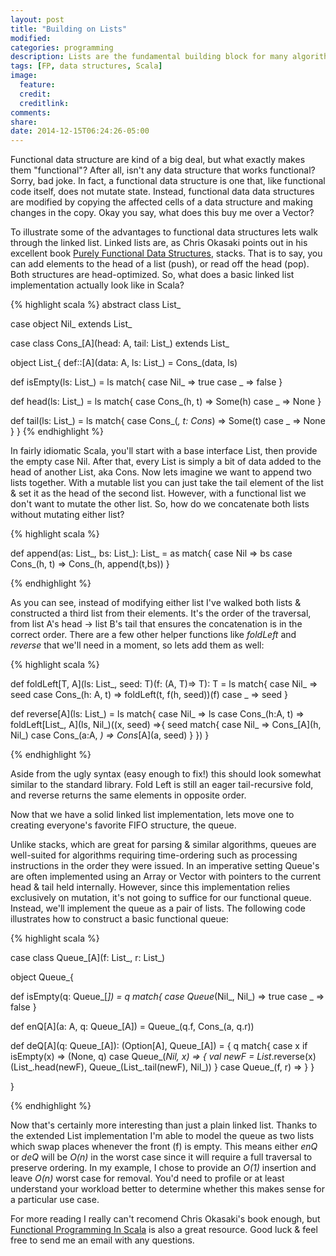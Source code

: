 ```yaml
---
layout: post
title: "Building on Lists"
modified:
categories: programming
description: Lists are the fundamental building block for many algorithms
tags: [FP, data structures, Scala]
image:
  feature:
  credit:
  creditlink:
comments:
share:
date: 2014-12-15T06:24:26-05:00
---
```



Functional data structure are kind of a big deal, but what exactly makes them "functional"? After all, isn't any data structure that works functional? Sorry, bad joke. In fact, a functional data structure is one that, like functional code itself, does not mutate state. Instead, functional data data structures are modified by copying the affected cells of a data structure and making changes in the copy. Okay you say, what does this buy me over a Vector?

To illustrate some of the advantages to functional data structures lets walk through the linked list. Linked lists are, as Chris Okasaki points out in his excellent book [Purely Functional Data Structures](http://www.amazon.com/Purely-Functional-Structures-Chris-Okasaki/dp/0521663504), stacks. That is to say, you can add elements to the head of a list (push), or read off the head (pop). Both structures are head-optimized. So, what does a basic linked list implementation actually look like in Scala? 

{% highlight scala %}
abstract class List_

case object Nil_ extends List_

case class Cons_[A](head: A, tail: List_) extends List_

object List_{
  def::[A](data: A, ls: List_) = Cons_(data, ls)

  def isEmpty(ls: List_) = ls match{
    case Nil_ => true
    case _ => false
  }

  def head(ls: List_) = ls match{
    case Cons_(h, t) => Some(h)
    case _ => None
  }

  def tail(ls: List_) = ls match{
    case Cons_(_, t: Cons_) => Some(t)
    case _ => None
  }
}
{% endhighlight %}

In fairly idiomatic Scala, you'll start with a base interface List, then provide the empty case Nil. After that, every List is simply a bit of data added to the head of another List, aka Cons. Now lets imagine we want to append two lists together. With a mutable list you can just take the tail element of the list & set it as the head of the second list. However, with a functional list we don't want to mutate the other list. So, how do we concatenate both lists without mutating either list?

{% highlight scala %}
  
  def append(as: List_, bs: List_): List_ = as match{
    case Nil => bs
    case Cons_(h, t) => Cons_(h, append(t,bs))
  } 

{% endhighlight %}

As you can see, instead of modifying either list I've walked both lists & constructed a third list from their elements. It's the order of the traversal, from list A's head -> list B's tail that ensures the concatenation is in the correct order. There are a few other helper functions like *foldLeft* and *reverse* that we'll need in a moment, so lets add them as well:

{% highlight scala %}
  
 def foldLeft[T, A](ls: List_, seed: T)(f: (A, T)=> T): T =
    ls match{
      case Nil_ => seed
      case Cons_(h: A, t) => foldLeft(t, f(h, seed))(f)
      case _ => seed
    }

  def reverse[A](ls: List_) = ls match{
    case Nil_ => ls
    case Cons_(h:A, t) => foldLeft[List_, A](ls, Nil_)((x, seed) =>{
      seed match{
        case Nil_ => Cons_[A](h, Nil_)
        case Cons_(a:A, _) => Cons_[A](a, seed)
      }
    })
  }

{% endhighlight %}

Aside from the ugly syntax (easy enough to fix!) this should look somewhat similar to the standard library. Fold Left is still an eager tail-recursive fold, and reverse returns the same elements in opposite order.

Now that we have a solid linked list implementation, lets move one to creating everyone's favorite FIFO structure, the queue.

 Unlike stacks, which are great for parsing & similar algorithms, queues are well-suited for algorithms requiring time-ordering such as processing instructions in the order they were issued. In an imperative setting Queue's are often implemented using an Array or Vector with pointers to the current head & tail held internally. However, since this implementation relies exclusively on mutation, it's not going to suffice for our functional queue. Instead, we'll implement the queue as a pair of lists. The following code illustrates how to construct a basic functional queue:

{% highlight scala %}

case class Queue_[A](f: List_, r: List_)

object Queue_{

  def isEmpty(q: Queue_[_]) = q match{
    case Queue_(Nil_, Nil_) => true
    case _ => false
  }

  def enQ[A](a: A, q: Queue_[A]) = Queue_(q.f, Cons_(a, q.r))

  def deQ[A](q: Queue_[A]): (Option[A], Queue_[A]) = {
    q match{
      case x if isEmpty(x) => (None, q)
      case Queue_(_Nil, x) => {
        val newF = List_.reverse(x)
        (List_.head(newF), Queue_(List_.tail(newF), Nil_))
      }
      case Queue_(f, r) =>
    }
  }

}


{% endhighlight %}

Now that's certainly more interesting than just a plain linked list. Thanks to the extended List implementation I'm able to model the queue as two lists which swap places whenever the front (f) is empty. This means either *enQ* or *deQ* will be *O(n)* in the worst case since it will require a full traversal to preserve ordering. In my example, I chose to provide an *O(1)* insertion and leave *O(n)* worst case for removal. You'd need to profile or at least understand your workload better to determine whether this makes sense for a particular use case. 

For more reading I really can't recomend Chris Okasaki's book enough, but [Functional Programming In Scala](http://www.manning.com/bjarnason/) is also a great resource. Good luck & feel free to send me an email with any questions.